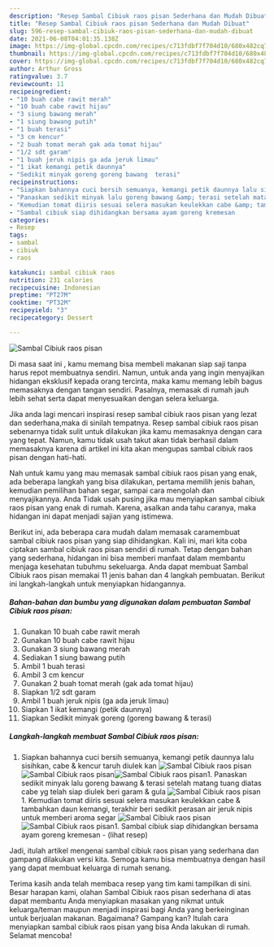```yaml
---
description: "Resep Sambal Cibiuk raos pisan Sederhana dan Mudah Dibuat"
title: "Resep Sambal Cibiuk raos pisan Sederhana dan Mudah Dibuat"
slug: 596-resep-sambal-cibiuk-raos-pisan-sederhana-dan-mudah-dibuat
date: 2021-06-08T04:01:35.138Z
image: https://img-global.cpcdn.com/recipes/c713fdbf7f704d10/680x482cq70/sambal-cibiuk-raos-pisan-foto-resep-utama.jpg
thumbnail: https://img-global.cpcdn.com/recipes/c713fdbf7f704d10/680x482cq70/sambal-cibiuk-raos-pisan-foto-resep-utama.jpg
cover: https://img-global.cpcdn.com/recipes/c713fdbf7f704d10/680x482cq70/sambal-cibiuk-raos-pisan-foto-resep-utama.jpg
author: Arthur Gross
ratingvalue: 3.7
reviewcount: 11
recipeingredient:
- "10 buah cabe rawit merah"
- "10 buah cabe rawit hijau"
- "3 siung bawang merah"
- "1 siung bawang putih"
- "1 buah terasi"
- "3 cm kencur"
- "2 buah tomat merah gak ada tomat hijau"
- "1/2 sdt garam"
- "1 buah jeruk nipis ga ada jeruk limau"
- "1 ikat kemangi petik daunnya"
- "Sedikit minyak goreng goreng bawang  terasi"
recipeinstructions:
- "Siapkan bahannya cuci bersih semuanya, kemangi petik daunnya lalu sisihkan, cabe &amp; kencur taruh diulek kan"
- "Panaskan sedikit minyak lalu goreng bawang &amp; terasi setelah matang tuang diatas cabe yg telah siap diulek beri garam &amp; gula"
- "Kemudian tomat diiris sesuai selera masukan keulekkan cabe &amp; tambahkan daun kemangi, terakhir beri sedikit perasan air jeruk nipis untuk memberi aroma segar"
- "Sambal cibiuk siap dihidangkan bersama ayam goreng kremesan           (lihat resep)"
categories:
- Resep
tags:
- sambal
- cibiuk
- raos

katakunci: sambal cibiuk raos 
nutrition: 231 calories
recipecuisine: Indonesian
preptime: "PT27M"
cooktime: "PT32M"
recipeyield: "3"
recipecategory: Dessert

---
```



![Sambal Cibiuk raos pisan](https://img-global.cpcdn.com/recipes/c713fdbf7f704d10/680x482cq70/sambal-cibiuk-raos-pisan-foto-resep-utama.jpg)

Di masa  saat ini , kamu memang bisa membeli makanan siap saji tanpa harus repot membuatnya sendiri. Namun, untuk anda yang ingin menyajikan hidangan eksklusif kepada orang tercinta, maka kamu memang lebih bagus memasaknya dengan tangan sendiri. Pasalnya, memasak di rumah jauh lebih sehat serta dapat menyesuaikan dengan selera keluarga.

Jika anda lagi mencari inspirasi resep sambal cibiuk raos pisan yang lezat dan sederhana,maka di sinilah tempatnya. Resep sambal cibiuk raos pisan  sebenarnya tidak sulit untuk dilakukan jika kamu memasaknya dengan cara yang tepat. Namun, kamu tidak usah takut akan tidak berhasil dalam memasaknya 
karena di artikel ini kita akan mengupas sambal cibiuk raos pisan dengan hati-hati.  



Nah untuk kamu yang mau memasak sambal cibiuk raos pisan yang enak, ada beberapa langkah yang bisa dilakukan, pertama memilih jenis bahan, kemudian pemilihan bahan segar, sampai cara mengolah dan menyajikannya. Anda Tidak usah pusing jika mau menyiapkan sambal cibiuk raos pisan yang enak di rumah. Karena, asalkan anda  tahu caranya, maka hidangan ini dapat menjadi sajian yang istimewa.

Berikut ini, ada beberapa cara mudah dalam memasak caramembuat sambal cibiuk raos pisan yang siap dihidangkan. Kali ini, mari kita coba ciptakan sambal cibiuk raos pisan sendiri di rumah. Tetap dengan bahan yang sederhana, hidangan ini bisa memberi manfaat dalam membantu menjaga kesehatan tubuhmu sekeluarga. Anda dapat membuat Sambal Cibiuk raos pisan memakai 11 jenis bahan dan 4 langkah pembuatan. Berikut ini langkah-langkah untuk menyiapkan hidangannya.

<!--inarticleads1-->

##### Bahan-bahan dan bumbu yang digunakan dalam pembuatan Sambal Cibiuk raos pisan:

1. Gunakan 10 buah cabe rawit merah
1. Gunakan 10 buah cabe rawit hijau
1. Gunakan 3 siung bawang merah
1. Sediakan 1 siung bawang putih
1. Ambil 1 buah terasi
1. Ambil 3 cm kencur
1. Gunakan 2 buah tomat merah (gak ada tomat hijau)
1. Siapkan 1/2 sdt garam
1. Ambil 1 buah jeruk nipis (ga ada jeruk limau)
1. Siapkan 1 ikat kemangi (petik daunnya)
1. Siapkan Sedikit minyak goreng (goreng bawang &amp; terasi)




<!--inarticleads2-->

##### Langkah-langkah membuat Sambal Cibiuk raos pisan:

1. Siapkan bahannya cuci bersih semuanya, kemangi petik daunnya lalu sisihkan, cabe &amp; kencur taruh diulek kan
<img src="https://img-global.cpcdn.com/steps/976166635ebd8933/160x128cq70/sambal-cibiuk-raos-pisan-langkah-memasak-1-foto.jpg" alt="Sambal Cibiuk raos pisan"><img src="https://img-global.cpcdn.com/steps/7b4cc85ae1f33d2f/160x128cq70/sambal-cibiuk-raos-pisan-langkah-memasak-1-foto.jpg" alt="Sambal Cibiuk raos pisan"><img src="https://img-global.cpcdn.com/steps/454df41b38a1c808/160x128cq70/sambal-cibiuk-raos-pisan-langkah-memasak-1-foto.jpg" alt="Sambal Cibiuk raos pisan">1. Panaskan sedikit minyak lalu goreng bawang &amp; terasi setelah matang tuang diatas cabe yg telah siap diulek beri garam &amp; gula
<img src="//assets-global.cpcdn.com/assets/icons/button_play-2c75c40dde080a61004c1f40b05d8f140eaff45d7e9e6481dc71c63d2e7c4909.png" alt="Sambal Cibiuk raos pisan">1. Kemudian tomat diiris sesuai selera masukan keulekkan cabe &amp; tambahkan daun kemangi, terakhir beri sedikit perasan air jeruk nipis untuk memberi aroma segar
<img src="//assets-global.cpcdn.com/assets/icons/button_play-2c75c40dde080a61004c1f40b05d8f140eaff45d7e9e6481dc71c63d2e7c4909.png" alt="Sambal Cibiuk raos pisan"><img src="//assets-global.cpcdn.com/assets/icons/button_play-2c75c40dde080a61004c1f40b05d8f140eaff45d7e9e6481dc71c63d2e7c4909.png" alt="Sambal Cibiuk raos pisan">1. Sambal cibiuk siap dihidangkan bersama ayam goreng kremesan -           (lihat resep)




Jadi, itulah artikel mengenai  sambal cibiuk raos pisan  yang sederhana dan gampang dilakukan versi kita. Semoga kamu bisa membuatnya dengan hasil yang dapat membuat keluarga di rumah senang. 

Terima kasih anda telah membaca resep yang tim kami tampilkan di sini. Besar harapan kami, olahan  Sambal Cibiuk raos pisan sederhana di atas dapat membantu Anda menyiapkan masakan yang nikmat untuk keluarga/teman maupun menjadi inspirasi bagi Anda yang berkeinginan untuk berjualan makanan. Bagaimana? Gampang kan? Itulah cara menyiapkan sambal cibiuk raos pisan yang bisa Anda lakukan di rumah. Selamat mencoba!

